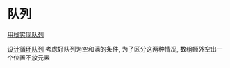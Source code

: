 # 队列

[用栈实现队列](https://leetcode-cn.com/problems/implement-queue-using-stacks/)

[设计循环队列](https://leetcode-cn.com/problems/design-circular-queue/)	考虑好队列为空和满的条件, 为了区分这两种情况, 数组额外空出一个位置不放元素
